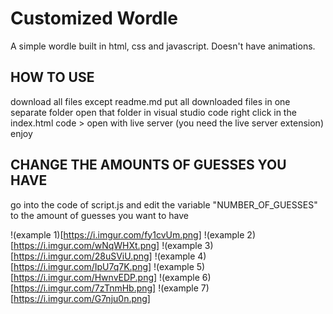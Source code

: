 # Customized Wordle
A simple wordle built in html, css and javascript. Doesn't have animations.

## HOW TO USE
download all files except readme.md
put all downloaded files in one separate folder
open that folder in visual studio code
right click in the index.html code > open with live server (you need the live server extension)
enjoy

## CHANGE THE AMOUNTS OF GUESSES YOU HAVE
go into the code of script.js and edit the variable "NUMBER_OF_GUESSES" to the amount of guesses you want to have

!(example 1)[https://i.imgur.com/fy1cvUm.png]
!(example 2)[https://i.imgur.com/wNqWHXt.png]
!(example 3)[https://i.imgur.com/28uSViU.png]
!(example 4)[https://i.imgur.com/IpU7q7K.png]
!(example 5)[https://i.imgur.com/HwnvEDP.png]
!(example 6)[https://i.imgur.com/7zTnmHb.png]
!(example 7)[https://i.imgur.com/G7nju0n.png]
